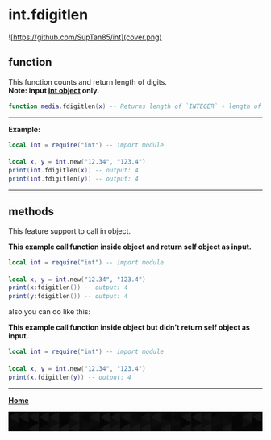 # int.fdigitlen

![https://github.com/SupTan85/int](cover.png)

## function

This function counts and return length of digits.\
**Note: input [int object](../README.md#int-object) only.**

```lua
function media.fdigitlen(x) -- Returns length of `INTEGER` + length of `FRACTION`.
```

---

**Example:**

```lua
local int = require("int") -- import module

local x, y = int.new("12.34", "123.4")
print(int.fdigitlen(x)) -- output: 4
print(int.fdigitlen(y)) -- output: 4
```

---

## methods

This feature support to call in object.

**This example call function inside object and return self object as input.**

```lua
local int = require("int") -- import module

local x, y = int.new("12.34", "123.4")
print(x:fdigitlen()) -- output: 4
print(y:fdigitlen()) -- output: 4
```

also you can do like this:

**This example call function inside object but didn't return self object as input.**

```lua
local int = require("int") -- import module

local x, y = int.new("12.34", "123.4")
print(x.fdigitlen(y)) -- output: 4
```

---

[**Home**](../README.md#function--methods)

![end](image-d.png)
